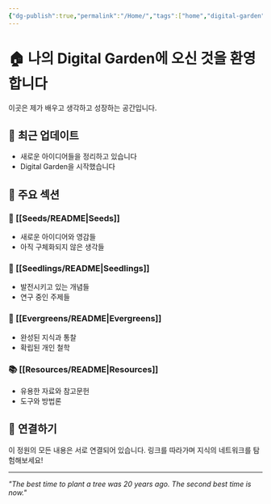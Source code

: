 ```yaml
---
{"dg-publish":true,"permalink":"/Home/","tags":["home","digital-garden","gardenEntry"]}
---
```



# 🏠 나의 Digital Garden에 오신 것을 환영합니다

이곳은 제가 배우고 생각하고 성장하는 공간입니다. 

## 🌱 최근 업데이트

- 새로운 아이디어들을 정리하고 있습니다
- Digital Garden을 시작했습니다

## 📖 주요 섹션

### 🌿 [[Seeds/README\|Seeds]]
- 새로운 아이디어와 영감들
- 아직 구체화되지 않은 생각들

### 🌱 [[Seedlings/README\|Seedlings]]  
- 발전시키고 있는 개념들
- 연구 중인 주제들

### 🌳 [[Evergreens/README\|Evergreens]]
- 완성된 지식과 통찰
- 확립된 개인 철학

### 📚 [[Resources/README\|Resources]]
- 유용한 자료와 참고문헌
- 도구와 방법론

## 🔗 연결하기

이 정원의 모든 내용은 서로 연결되어 있습니다. 
링크를 따라가며 지식의 네트워크를 탐험해보세요!

---
*"The best time to plant a tree was 20 years ago. The second best time is now."*
